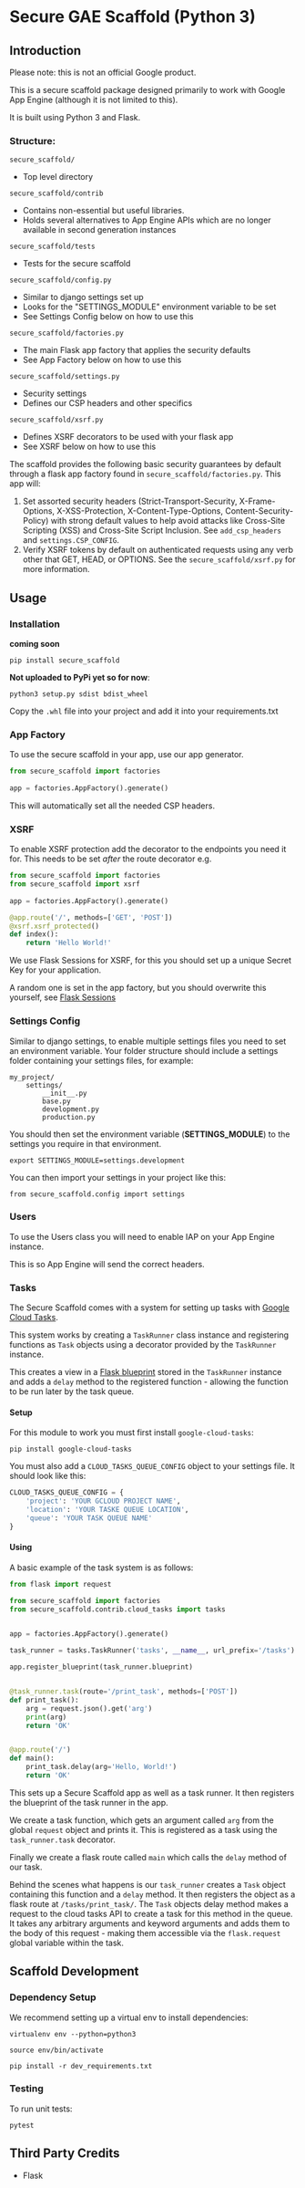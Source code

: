 # Secure GAE Scaffold (Python 3)

## Introduction

Please note: this is not an official Google product.

This is a secure scaffold package designed primarily to work with
Google App Engine (although it is not limited to this).

It is built using Python 3 and Flask.

### Structure:

`secure_scaffold/` 
- Top level directory

`secure_scaffold/contrib` 
- Contains non-essential but useful libraries.
- Holds several alternatives to App Engine APIs 
which are no longer available in second generation instances 

`secure_scaffold/tests` 
- Tests for the secure scaffold 

`secure_scaffold/config.py` 
- Similar to django settings set up 
- Looks for the "SETTINGS_MODULE" environment variable to be set 
- See Settings Config below on how to use this

`secure_scaffold/factories.py`
- The main Flask app factory that applies the security defaults
- See App Factory below on how to use this

`secure_scaffold/settings.py`
- Security settings 
- Defines our CSP headers and other specifics

`secure_scaffold/xsrf.py`
- Defines XSRF decorators to be used with your flask app 
- See XSRF below on how to use this


The scaffold provides the following basic security guarantees by default through
a flask app factory found in `secure_scaffold/factories.py`. This app will:

1. Set assorted security headers (Strict-Transport-Security, X-Frame-Options,
   X-XSS-Protection, X-Content-Type-Options, Content-Security-Policy) with
   strong default values to help avoid attacks like Cross-Site Scripting (XSS)
   and Cross-Site Script Inclusion.  See  `add_csp_headers` and
   `settings.CSP_CONFIG`.
1. Verify XSRF tokens by default on authenticated requests using any verb other
   that GET, HEAD, or OPTIONS.  See the `secure_scaffold/xsrf.py` for more information.

## Usage

### Installation

**coming soon**

`pip install secure_scaffold`

**Not uploaded to PyPi yet so for now**:

` python3 setup.py sdist bdist_wheel `

Copy the `.whl` file into your project and add it into your requirements.txt


### App Factory

To use the secure scaffold in your app, use our app generator.

```python
from secure_scaffold import factories
    
app = factories.AppFactory().generate()
```
    
This will automatically set all the needed CSP headers.

### XSRF

To enable XSRF protection add the decorator to the endpoints you need it for.
This needs to be set *after* the route decorator
e.g.

```python
from secure_scaffold import factories
from secure_scaffold import xsrf
    
app = factories.AppFactory().generate()

@app.route('/', methods=['GET', 'POST'])
@xsrf.xsrf_protected()
def index():
    return 'Hello World!'
```


We use Flask Sessions for XSRF, for this you should set up a unique Secret Key for your application.

A random one is set in the app factory, but you should overwrite this yourself, see [Flask Sessions](http://flask.pocoo.org/docs/1.0/quickstart/#sessions)


### Settings Config

Similar to django settings, to enable multiple settings files you need to set an environment variable.
Your folder structure should include a settings folder containing your settings files, for example:

    my_project/
        settings/
            __init__.py
            base.py
            development.py
            production.py
            
You should then set the environment variable (**SETTINGS_MODULE**) to the settings you require in that environment.

    export SETTINGS_MODULE=settings.development
    
You can then import your settings in your project like this:

    from secure_scaffold.config import settings

### Users 

To use the Users class you will need to enable IAP on your App Engine instance. 

This is so App Engine will send the correct headers.


### Tasks

The Secure Scaffold comes with a system for setting up tasks with
[Google Cloud Tasks](https://cloud.google.com/tasks/).

This system works by creating a `TaskRunner` class instance and registering functions
as `Task` objects using a decorator provided by the `TaskRunner` instance.

This creates a view in a [Flask blueprint](http://flask.pocoo.org/docs/dev/blueprints/)
stored in the `TaskRunner` instance and adds a `delay` method to the registered
function - allowing the function to be run later by the task queue.

#### Setup

For this module to work you must first install `google-cloud-tasks`:

    pip install google-cloud-tasks

You must also add a `CLOUD_TASKS_QUEUE_CONFIG` object to your settings file.
It should look like this:

```python
CLOUD_TASKS_QUEUE_CONFIG = {
    'project': 'YOUR GCLOUD PROJECT NAME',
    'location': 'YOUR TASKE QUEUE LOCATION',
    'queue': 'YOUR TASK QUEUE NAME'
}
```

#### Using

A basic example of the task system is as follows:

```python
from flask import request

from secure_scaffold import factories
from secure_scaffold.contrib.cloud_tasks import tasks

    
app = factories.AppFactory().generate()

task_runner = tasks.TaskRunner('tasks', __name__, url_prefix='/tasks')

app.register_blueprint(task_runner.blueprint)


@task_runner.task(route='/print_task', methods=['POST'])
def print_task():
    arg = request.json().get('arg')
    print(arg)
    return 'OK'


@app.route('/')
def main():
    print_task.delay(arg='Hello, World!')
    return 'OK'
```

This sets up a Secure Scaffold app as well as a task runner. It then registers
the blueprint of the task runner in the app.

We create a task function, which gets an argument called `arg` from
the global `request` object and prints it. This is registered as a task
using the `task_runner.task` decorator.

Finally we create a flask route called `main` which calls the `delay` method
of our task.

Behind the scenes what happens is our `task_runner` creates a `Task` object
containing this function and a `delay` method. It then registers the object
as a flask route at `/tasks/print_task/`. The `Task` objects delay method
makes a request to the cloud tasks API to create a task for this method in
the queue. It takes any arbitrary arguments and keyword arguments and adds
them to the body of this request - making them accessible via the 
`flask.request` global variable within the task. 

## Scaffold Development

### Dependency Setup

We recommend setting up a virtual env to install dependencies:

`virtualenv env --python=python3`

`source env/bin/activate`

`pip install -r dev_requirements.txt`

### Testing

To run unit tests:

`pytest`


## Third Party Credits

- Flask
